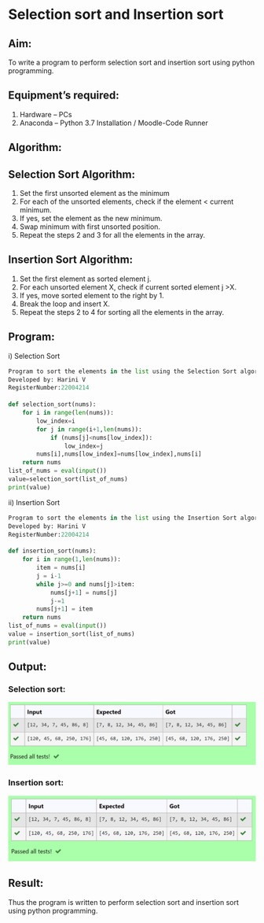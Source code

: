 # Selection sort and Insertion sort
## Aim:
To write a program to perform selection sort and insertion sort using python programming.
## Equipment’s required:
1.	Hardware – PCs
2.	Anaconda – Python 3.7 Installation / Moodle-Code Runner
## Algorithm:
## Selection Sort Algorithm:
1.	Set the first unsorted element as the minimum
2.	For each of the unsorted elements, check if the element < current minimum.
3.	If yes, set the element as the new minimum.
4.	Swap minimum with first unsorted position.
5.	Repeat the steps 2 and 3 for all the elements in the array.
## Insertion Sort Algorithm:
1.	Set the first element as sorted element j.
2.	For each unsorted element X, check if current sorted element j >X.
3.	If yes, move sorted element to the right by 1.
4.	Break the loop and insert X.
5.	Repeat the steps 2 to 4 for sorting all the elements in the array.
## Program:
i)	Selection Sort
```python
Program to sort the elements in the list using the Selection Sort algorithm.
Developed by: Harini V
RegisterNumber:22004214

def selection_sort(nums):
    for i in range(len(nums)):
        low_index=i
        for j in range(i+1,len(nums)):
            if (nums[j]<nums[low_index]):
                low_index=j
        nums[i],nums[low_index]=nums[low_index],nums[i]
    return nums
list_of_nums = eval(input())
value=selection_sort(list_of_nums)
print(value)


```
ii)	Insertion Sort
```python
Program to sort the elements in the list using the Insertion Sort algorithm.
Developed by: Harini V
RegisterNumber:22004214

def insertion_sort(nums):
    for i in range(1,len(nums)):
        item = nums[i]
        j = i-1
        while j>=0 and nums[j]>item:
            nums[j+1] = nums[j]
            j-=1
        nums[j+1] = item
    return nums
list_of_nums = eval(input())
value = insertion_sort(list_of_nums)
print(value)


```

## Output:
### Selection sort:
![output](/output1.png)

### Insertion sort:
![output](/output2.png)


## Result:
Thus the program is written to perform selection sort and insertion sort using python programming.
